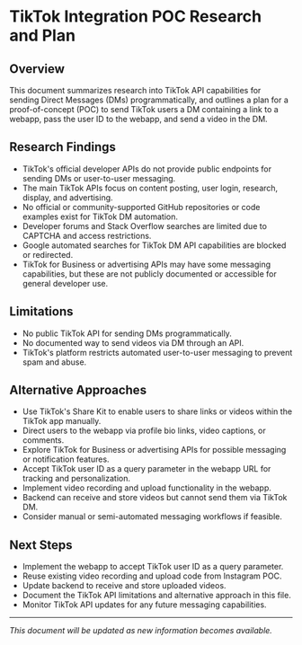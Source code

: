# TikTok Integration POC Research and Plan

## Overview
This document summarizes research into TikTok API capabilities for sending Direct Messages (DMs) programmatically, and outlines a plan for a proof-of-concept (POC) to send TikTok users a DM containing a link to a webapp, pass the user ID to the webapp, and send a video in the DM.

## Research Findings

- TikTok's official developer APIs do not provide public endpoints for sending DMs or user-to-user messaging.
- The main TikTok APIs focus on content posting, user login, research, display, and advertising.
- No official or community-supported GitHub repositories or code examples exist for TikTok DM automation.
- Developer forums and Stack Overflow searches are limited due to CAPTCHA and access restrictions.
- Google automated searches for TikTok DM API capabilities are blocked or redirected.
- TikTok for Business or advertising APIs may have some messaging capabilities, but these are not publicly documented or accessible for general developer use.

## Limitations

- No public TikTok API for sending DMs programmatically.
- No documented way to send videos via DM through an API.
- TikTok's platform restricts automated user-to-user messaging to prevent spam and abuse.

## Alternative Approaches

- Use TikTok's Share Kit to enable users to share links or videos within the TikTok app manually.
- Direct users to the webapp via profile bio links, video captions, or comments.
- Explore TikTok for Business or advertising APIs for possible messaging or notification features.
- Accept TikTok user ID as a query parameter in the webapp URL for tracking and personalization.
- Implement video recording and upload functionality in the webapp.
- Backend can receive and store videos but cannot send them via TikTok DM.
- Consider manual or semi-automated messaging workflows if feasible.

## Next Steps

- Implement the webapp to accept TikTok user ID as a query parameter.
- Reuse existing video recording and upload code from Instagram POC.
- Update backend to receive and store uploaded videos.
- Document the TikTok API limitations and alternative approach in this file.
- Monitor TikTok API updates for any future messaging capabilities.

---

*This document will be updated as new information becomes available.*
